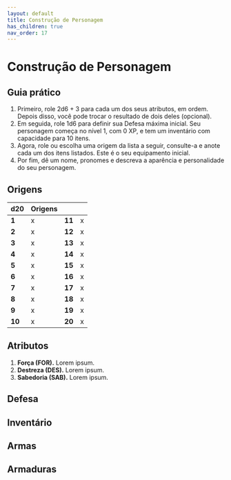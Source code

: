 ```yaml
---
layout: default
title: Construção de Personagem
has_children: true
nav_order: 17
---
```


# Construção de Personagem

## Guia prático

1. Primeiro, role 2d6 + 3 para cada um dos seus atributos, em ordem. Depois disso, você pode trocar o resultado de dois deles (opcional).
1. Em seguida, role 1d6 para definir sua Defesa máxima inicial. Seu personagem começa no nível 1, com 0 XP, e tem um inventário com capacidade para 10 itens.
1. Agora, role ou escolha uma origem da lista a seguir, consulte-a e anote cada um dos itens listados. Este é o seu equipamento inicial.
1. Por fim, dê um nome, pronomes e descreva a aparência e personalidade do seu personagem.

## Origens

| **d20** | **Origens** |        |     |
| ------- | ------------| ------ | --- |
| **1**   | x           | **11** | x   |
| **2**   | x           | **12** | x   |
| **3**   | x           | **13** | x   |
| **4**   | x           | **14** | x   |
| **5**   | x           | **15** | x   |
| **6**   | x           | **16** | x   |
| **7**   | x           | **17** | x   |
| **8**   | x           | **18** | x   |
| **9**   | x           | **19** | x   |
| **10**  | x           | **20** | x   |

## Atributos

1. **Força (FOR).** Lorem ipsum.
1. **Destreza (DES).** Lorem ipsum.
1. **Sabedoria (SAB).** Lorem ipsum.

## Defesa

## Inventário

## Armas

## Armaduras